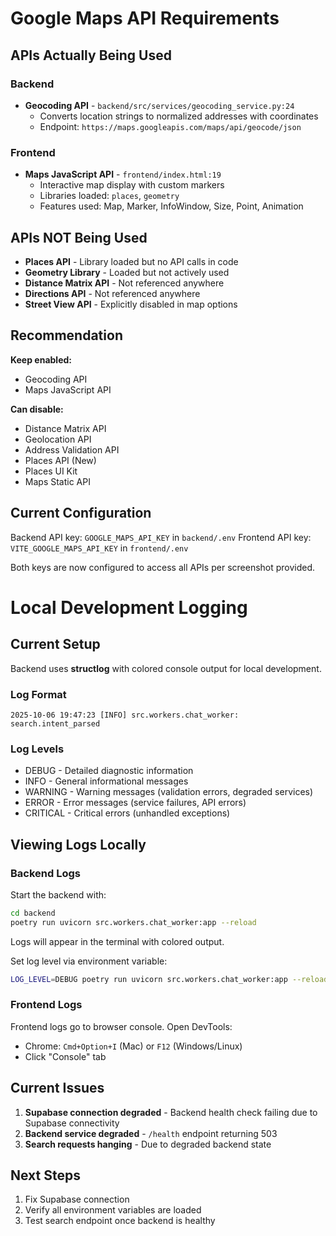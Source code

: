 # Google Maps API Requirements

## APIs Actually Being Used

### Backend

- **Geocoding API** - `backend/src/services/geocoding_service.py:24`
  - Converts location strings to normalized addresses with coordinates
  - Endpoint: `https://maps.googleapis.com/maps/api/geocode/json`

### Frontend

- **Maps JavaScript API** - `frontend/index.html:19`
  - Interactive map display with custom markers
  - Libraries loaded: `places`, `geometry`
  - Features used: Map, Marker, InfoWindow, Size, Point, Animation

## APIs NOT Being Used

- **Places API** - Library loaded but no API calls in code
- **Geometry Library** - Loaded but not actively used
- **Distance Matrix API** - Not referenced anywhere
- **Directions API** - Not referenced anywhere
- **Street View API** - Explicitly disabled in map options

## Recommendation

**Keep enabled:**

- Geocoding API
- Maps JavaScript API

**Can disable:**

- Distance Matrix API
- Geolocation API
- Address Validation API
- Places API (New)
- Places UI Kit
- Maps Static API

## Current Configuration

Backend API key: `GOOGLE_MAPS_API_KEY` in `backend/.env`
Frontend API key: `VITE_GOOGLE_MAPS_API_KEY` in `frontend/.env`

Both keys are now configured to access all APIs per screenshot provided.

# Local Development Logging

## Current Setup

Backend uses **structlog** with colored console output for local development.

### Log Format

```
2025-10-06 19:47:23 [INFO] src.workers.chat_worker: search.intent_parsed
```

### Log Levels

- DEBUG - Detailed diagnostic information
- INFO - General informational messages
- WARNING - Warning messages (validation errors, degraded services)
- ERROR - Error messages (service failures, API errors)
- CRITICAL - Critical errors (unhandled exceptions)

## Viewing Logs Locally

### Backend Logs

Start the backend with:

```bash
cd backend
poetry run uvicorn src.workers.chat_worker:app --reload
```

Logs will appear in the terminal with colored output.

Set log level via environment variable:

```bash
LOG_LEVEL=DEBUG poetry run uvicorn src.workers.chat_worker:app --reload
```

### Frontend Logs

Frontend logs go to browser console. Open DevTools:

- Chrome: `Cmd+Option+I` (Mac) or `F12` (Windows/Linux)
- Click "Console" tab

## Current Issues

1. **Supabase connection degraded** - Backend health check failing due to Supabase connectivity
2. **Backend service degraded** - `/health` endpoint returning 503
3. **Search requests hanging** - Due to degraded backend state

## Next Steps

1. Fix Supabase connection
2. Verify all environment variables are loaded
3. Test search endpoint once backend is healthy
